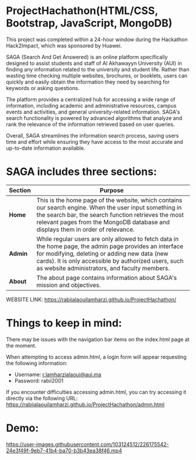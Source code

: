 # ProjectHachathon(HTML/CSS, Bootstrap, JavaScript, MongoDB)

This project was completed within a 24-hour window during the Hackathon Hack2Impact, which was sponsored by Huawei.

SAGA (Search And Get Answered) is an online platform specifically designed to assist students and staff of Al Akhawayyn University (AUI) in finding any information related to the university and student life. Rather than wasting time checking multiple websites, brochures, or booklets, users can quickly and easily obtain the information they need by searching for keywords or asking questions.

The platform provides a centralized hub for accessing a wide range of information, including academic and administrative resources, campus events and activities, and general university-related information. SAGA's search functionality is powered by advanced algorithms that analyze and rank the relevance of the information retrieved based on user queries.

Overall, SAGA streamlines the information search process, saving users time and effort while ensuring they have access to the most accurate and up-to-date information available.

# SAGA includes three sections:
| Section | Purpose |
|---------------------|----------|
| **Home** | This is the home page of the website, which contains our search engine. When the user input something in the search bar, the search function retrieves the most relevant pages from the MongoDB database and displays them in order of relevance. |
| **Admin** | While regular users are only allowed to fetch data in the home page, the admin page provides an interface for modifying, deleting or adding new data (new cards). It is only accessible by authorized users, such as website administrators, and faculty members. |
| **About** | The about page contains information about SAGA's mission and objectives. |

WEBSITE LINK: https://rabiialaouilamharzi.github.io/ProjectHachathon/

# Things to keep in mind:

There may be issues with the navigation bar items on the index.html page at the moment.

When attempting to access admin.html, a login form will appear requesting the following information:

- Username: r.lamharzialaoui@aui.ma
- Password: rabii2001

If you encounter difficulties accessing admin.html, you can try accessing it directly via the following URL: https://rabiialaouilamharzi.github.io/ProjectHachathon/admin.html

# Demo:

https://user-images.githubusercontent.com/103124512/226175542-24e3f49f-9eb7-41b4-ba70-b3b43ea38f46.mp4

